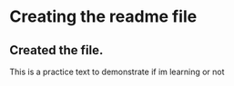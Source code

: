 # Creating the readme file

## Created the file.

This is a practice text to demonstrate if im learning or not
